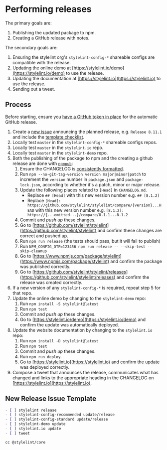 # Performing releases

The primary goals are:

1.  Publishing the updated package to npm.
2.  Creating a GitHub release with notes.

The secondary goals are:

1.  Ensuring the stylelint org's `stylelint-config-*` shareable configs are compatible with the release.
2.  Updating the online demo at [https://stylelint.io/demo](https://stylelint.io/demo) to use the release.
3.  Updating the documentation at [https://stylelint.io](https://stylelint.io) to use the release.
4.  Sending out a tweet.

## Process

Before starting, ensure you [have a GitHub token in place](https://github.com/MoOx/npmpub#requirements) for the automatic GitHub release.

1.  Create a [new issue](https://github.com/stylelint/stylelint/issues/new) announcing the planned release, e.g. `Release 8.11.1` and include the [template checklist](#new-release-issue-template).
2.  Locally test `master` in the `stylelint-config-*` shareable configs repos.
3.  Locally test `master` in the `stylelint.io` repo.
4.  Locally test `master` in the `stylelint-demo` repo.
5.  Both the publishing of the package to npm and the creating a github release are done with [`npmpub`](https://github.com/MoOx/npmpub):
    1.  Ensure the CHANGELOG is [consistently formatted](pull-requests.md).
    2.  Run `npm --no-git-tag-version version major|minor|patch` to increment the `version` number in `package.json` and `package-lock.json`, according to whether it's a patch, minor or major release.
    3.  Update the following places related to `[Head]` in `CHANGELOG.md`.
        -   Replace `## [Head]` with this new version number e.g. `## [8.1.2]`
        -   Replace `[Head]: https://github.com/stylelint/stylelint/compare/{version}...HEAD` with this new version number e.g. `[8.1.2]: https://{...omitted...}/compare/8.1.1...8.1.2`
    4.  Commit and _push up_ these changes.
    5.  Go to [https://github.com/stylelint/stylelint](https://github.com/stylelint/stylelint) and confirm these changes are correct and pushed up.
    6.  Run `npm run release` (the tests should pass, but it will fail to publish)
    7.  Run `NPM_CONFIG_OTP=123456 npm run release -- --skip-test --skip-cleanup`
    8.  Go to [https://www.npmjs.com/package/stylelint](https://www.npmjs.com/package/stylelint) and confirm the package was published correctly.
    9.  Go to [https://github.com/stylelint/stylelint/releases](https://github.com/stylelint/stylelint/releases) and confirm the release was created correctly.
6.  If a new version of any `stylelint-config-*` is required, repeat step 5 for that repo.
7.  Update the online demo by changing to the `stylelint-demo` repo:
    1.  Run `npm install -S stylelint@latest`
    2.  Run `npm test`
    3.  Commit and _push up_ these changes.
    4.  Go to [https://stylelint.io/demo](https://stylelint.io/demo) and confirm the update was automatically deployed.
8.  Update the website documentation by changing to the `stylelint.io` repo:
    1.  Run `npm install -D stylelint@latest`
    2.  Run `npm test`
    3.  Commit and _push up_ these changes.
    4.  Run `npm run deploy`.
    5.  Go to [https://stylelint.io](https://stylelint.io) and confirm the update was deployed correctly.
9.  Compose a tweet that announces the release, communicates what has changed and links to the appropriate heading in the CHANGELOG on [https://stylelint.io](https://stylelint.io).

## New Release Issue Template

```markdown
- [ ] stylelint release
- [ ] stylelint-config-recommended update/release
- [ ] stylelint-config-standard update/release
- [ ] stylelint-demo update
- [ ] stylelint.io update
- [ ] tweet

cc @stylelint/core
```
